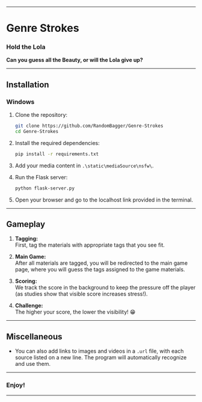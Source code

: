 
---

# **Genre Strokes**
### **Hold the Lola**

**Can you guess all the Beauty, or will the Lola give up?**

---

## **Installation**

### **Windows**
1. Clone the repository:
   ```bash
   git clone https://github.com/RandomBagger/Genre-Strokes
   cd Genre-Strokes
   ```
2. Install the required dependencies:
   ```bash
   pip install -r requirements.txt
   ```
3. Add your media content in `.\static\mediaSource\nsfw\`.

4. Run the Flask server:
   ```bash
   python flask-server.py
   ```

5. Open your browser and go to the localhost link provided in the terminal.

---

## **Gameplay**

1. **Tagging:**  
   First, tag the materials with appropriate tags that you see fit.

2. **Main Game:**  
   After all materials are tagged, you will be redirected to the main game page, where you will guess the tags assigned to the game materials.

3. **Scoring:**  
   We track the score in the background to keep the pressure off the player (as studies show that visible score increases stress!).

4. **Challenge:**  
   The higher your score, the lower the visibility! 😁

---

## **Miscellaneous**
- You can also add links to images and videos in a `.url` file, with each source listed on a new line. The program will automatically recognize and use them.

---

### **Enjoy!**

--- 
